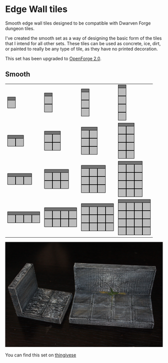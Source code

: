 Edge Wall tiles
===============

Smooth edge wall tiles designed to be compatible with Dwarven Forge dungeon tiles.

I've created the smooth set as a way of designing the basic form of the tiles that I intend for all other sets.  These tiles can be used as concrete, ice, dirt, or painted to really be any type of tile, as they have no printed decoration.

This set has been upgraded to [OpenForge 2.0](https://github.com/devonjones/OpenForge).

Smooth
------

<table>
<tr>
  <td><a href="smooth_edge_wall_1x1.stl"><img src="images/1x1.png"></a></td>
  <td><a href="smooth_edge_wall_1x2.stl"><img src="images/1x2.png"></a></td>
  <td><a href="smooth_edge_wall_1x3.stl"><img src="images/1x3.png"></a></td>
  <td><a href="smooth_edge_wall_1x4.stl"><img src="images/1x4.png"></a></td>
</tr>
<tr>
  <td><a href="smooth_edge_wall_2x1.stl"><img src="images/2x1.png"></a></td>
  <td><a href="smooth_edge_wall_2x2.stl"><img src="images/2x2.png"></a></td>
  <td><a href="smooth_edge_wall_2x3.stl"><img src="images/2x3.png"></a></td>
  <td><a href="smooth_edge_wall_2x4.stl"><img src="images/2x4.png"></a></td>
</tr>
<tr>
  <td><a href="smooth_edge_wall_3x1.stl"><img src="images/3x1.png"></a></td>
  <td><a href="smooth_edge_wall_3x2.stl"><img src="images/3x2.png"></a></td>
  <td><a href="smooth_edge_wall_3x3.stl"><img src="images/3x3.png"></a></td>
  <td><a href="smooth_edge_wall_3x4.stl"><img src="images/3x4.png"></a></td>
</tr>
<tr>
  <td><a href="smooth_edge_wall_4x1.stl"><img src="images/4x1.png"></a></td>
  <td><a href="smooth_edge_wall_4x2.stl"><img src="images/4x2.png"></a></td>
  <td><a href="smooth_edge_wall_4x3.stl"><img src="images/4x3.png"></a></td>
  <td><a href="smooth_edge_wall_4x4.stl"><img src="images/4x4.png"></a></td>
</tr>
</table>

![2x2 wall](images/IMG_7756.JPG)

You can find this set on [thingivese](http://www.thingiverse.com/thing:234363)

